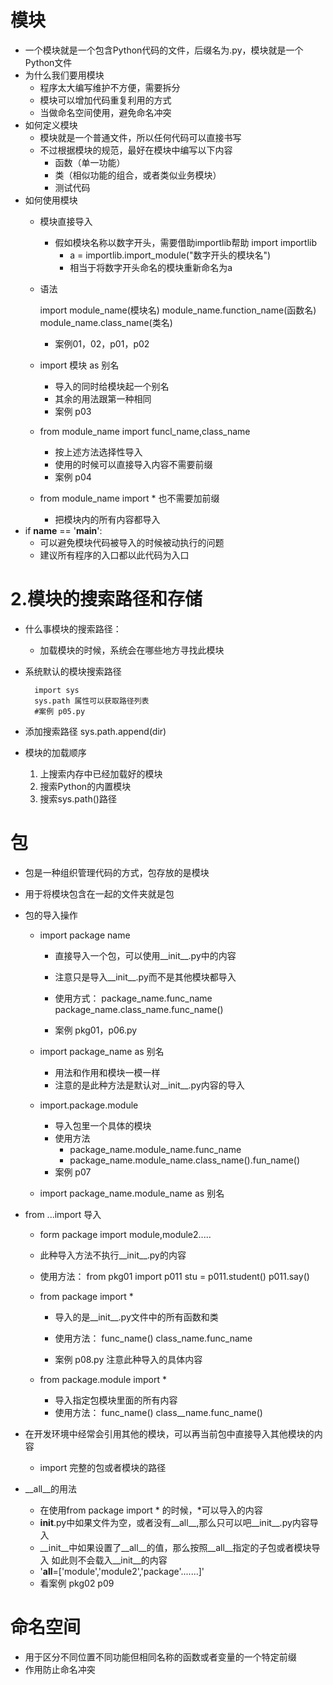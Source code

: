 # 模块
- 一个模块就是一个包含Python代码的文件，后缀名为.py，模块就是一个Python文件
- 为什么我们要用模块
    - 程序太大编写维护不方便，需要拆分
    - 模块可以增加代码重复利用的方式
    - 当做命名空间使用，避免命名冲突
- 如何定义模块
    - 模块就是一个普通文件，所以任何代码可以直接书写
    - 不过根据模块的规范，最好在模块中编写以下内容
        - 函数（单一功能）
        - 类（相似功能的组合，或者类似业务模块）
        - 测试代码
- 如何使用模块
    - 模块直接导入
        - 假如模块名称以数字开头，需要借助importlib帮助 import importlib
            - a = importlib.import_module("数字开头的模块名")
            - 相当于将数字开头命名的模块重新命名为a
    - 语法
        
        import module_name(模块名)
        module_name.function_name(函数名)
        module_name.class_name(类名)
        - 案例01，02，p01，p02
    - import 模块 as 别名
        - 导入的同时给模块起一个别名
        - 其余的用法跟第一种相同
        - 案例 p03
        
    - from module_name import funcl_name,class_name
        - 按上述方法选择性导入
        - 使用的时候可以直接导入内容不需要前缀
        - 案例  p04
    - from module_name import * 也不需要加前缀
        - 把模块内的所有内容都导入
- if __name__ == '__main__':
    - 可以避免模块代码被导入的时候被动执行的问题
    - 建议所有程序的入口都以此代码为入口
    
# 2.模块的搜索路径和存储
- 什么事模块的搜索路径：
    - 加载模块的时候，系统会在哪些地方寻找此模块
- 系统默认的模块搜索路径

        import sys
        sys.path 属性可以获取路径列表
        #案例 p05.py
- 添加搜索路径
    sys.path.append(dir)
- 模块的加载顺序
    1. 上搜索内存中已经加载好的模块
    2. 搜索Python的内置模块
    3. 搜索sys.path()路径
    
    
# 包
- 包是一种组织管理代码的方式，包存放的是模块
- 用于将模块包含在一起的文件夹就是包



- 包的导入操作
    - import package name
        - 直接导入一个包，可以使用__init__.py中的内容
        - 注意只是导入__init__.py而不是其他模块都导入
        - 使用方式：
            package_name.func_name
            package_name.class_name.func_name()
            
        - 案例 pkg01，p06.py
        
    - import package_name as 别名
        - 用法和作用和模块一模一样
        - 注意的是此种方法是默认对__init__.py内容的导入
    - import.package.module
        - 导入包里一个具体的模块
        - 使用方法
            - package_name.module_name.func_name
            - package_name.module_name.class_name().fun_name()
        - 案例 p07
        
    - import package_name.module_name as 别名
    
    
- from ...import 导入
    - form package import module,module2.....
    - 此种导入方法不执行__init__.py的内容
    - 使用方法：
        from pkg01 import p011
        stu = p011.student()
        p011.say()
        
    - from package import *
        - 导入的是__init__.py文件中的所有函数和类
        - 使用方法：
            func_name()
            class_name.func_name
            
        - 案例 p08.py 注意此种导入的具体内容
        
    - from package.module import *
        - 导入指定包模块里面的所有内容
        - 使用方法：
                func_name()
                class__name.func_name()
                
                
- 在开发环境中经常会引用其他的模块，可以再当前包中直接导入其他模块的内容
    - import 完整的包或者模块的路径        
        
- __all__的用法
    - 在使用from package import * 的时候，*可以导入的内容
    - __init__.py中如果文件为空，或者没有__all__,那么只可以吧__init__.py内容导入
    - __init__中如果设置了__all__的值，那么按照__all__指定的子包或者模块导入
    如此则不会载入__init__的内容
    - '__all__=['module','module2','package'.......]'
    - 看案例 pkg02 p09
    
# 命名空间
- 用于区分不同位置不同功能但相同名称的函数或者变量的一个特定前缀
- 作用防止命名冲突
            